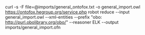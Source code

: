 curl -s -F file=@imports/general_ontofox.txt -o general_import.owl https://ontofox.hegroup.org/service.php
robot reduce --input general_import.owl --xml-entities --prefix "obo: http://purl.obolibrary.org/obo/" --reasoner ELK --output imports/general_import.ofn
